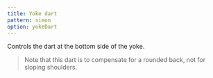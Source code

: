 ```yaml
---
title: Yoke dart
pattern: simon
option: yokeDart
---
```


Controls the dart at the bottom side of the yoke.

> Note that this dart is to compensate for a rounded back, not for sloping shoulders.
